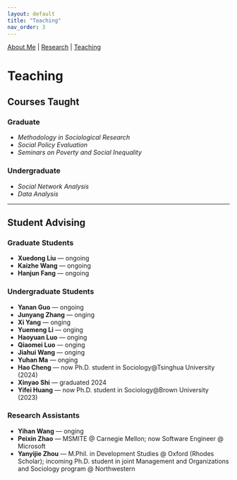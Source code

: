 ```yaml
---
layout: default
title: "Teaching"
nav_order: 3
---
```


<link rel="stylesheet" href="assets/style.css">


[About Me](index.md) | [Research](research.md) | [Teaching](teaching.md)

# Teaching

## Courses Taught

### Graduate

- *Methodology in Sociological Research*
- *Social Policy Evaluation*
- *Seminars on Poverty and Social Inequality*
### Undergraduate

- *Social Network Analysis*
- *Data Analysis*


---

## Student Advising
### Graduate Students
- **Xuedong Liu** — ongoing
- **Kaizhe Wang** — ongoing
- **Hanjun Fang** — ongoing

### Undergraduate Students
- **Yanan Guo** — ongoing
- **Junyang Zhang** — onging
- **Xi Yang** — onging
- **Yuemeng Li** — onging
- **Haoyuan Luo** — onging
- **Qiaomei Luo** — onging
- **Jiahui Wang** — onging
- **Yuhan Ma** — onging
- **Hao Cheng** — now Ph.D. student in Sociology@Tsinghua University (2024)
- **Xinyao Shi** — graduated 2024
- **Yifei Huang** — now Ph.D. student in Sociology@Brown University (2023)

### Research Assistants
- **Yihan Wang** — onging
- **Peixin Zhao** — MSMITE @ Carnegie Mellon; now Software Engineer @ Microsoft  
- **Yanyijie Zhou** — M.Phil. in Development Studies @ Oxford (Rhodes Scholar); incoming Ph.D. student in joint Management and Organizations and Sociology program @ Northwestern
